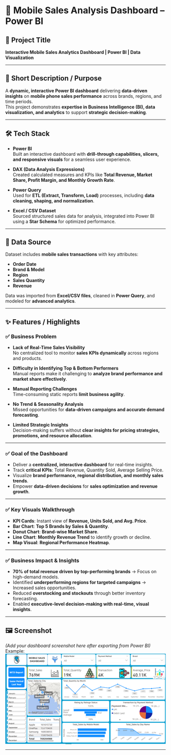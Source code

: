 # 📱 Mobile Sales Analysis Dashboard – Power BI

## 📌 Project Title  
**Interactive Mobile Sales Analytics Dashboard | Power BI | Data Visualization**

---

## 📝 Short Description / Purpose  
A **dynamic, interactive Power BI dashboard** delivering **data-driven insights** on **mobile phone sales performance** across brands, regions, and time periods.  
This project demonstrates **expertise in Business Intelligence (BI), data visualization, and analytics** to support **strategic decision-making**.

---

## 🛠 Tech Stack  
- **Power BI**  
  Built an interactive dashboard with **drill-through capabilities, slicers, and responsive visuals** for a seamless user experience.

- **DAX (Data Analysis Expressions)**  
  Created calculated measures and KPIs like **Total Revenue, Market Share, Profit Margin, and Monthly Growth Rate**.

- **Power Query**  
  Used for **ETL (Extract, Transform, Load)** processes, including **data cleaning, shaping, and normalization**.

- **Excel / CSV Dataset**  
  Sourced structured sales data for analysis, integrated into Power BI using a **Star Schema** for optimized performance.

---

## 📂 Data Source  
Dataset includes **mobile sales transactions** with key attributes:
- **Order Date**
- **Brand & Model**
- **Region**
- **Sales Quantity**
- **Revenue**

Data was imported from **Excel/CSV files**, cleaned in **Power Query**, and modeled for **advanced analytics**.

---

## ✨ Features / Highlights  

### ✅ Business Problem  
- **Lack of Real-Time Sales Visibility**  
  No centralized tool to monitor **sales KPIs dynamically** across regions and products.

- **Difficulty in Identifying Top & Bottom Performers**  
  Manual reports make it challenging to **analyze brand performance and market share effectively**.

- **Manual Reporting Challenges**  
  Time-consuming static reports **limit business agility**.

- **No Trend & Seasonality Analysis**  
  Missed opportunities for **data-driven campaigns and accurate demand forecasting**.

- **Limited Strategic Insights**  
  Decision-making suffers without **clear insights for pricing strategies, promotions, and resource allocation**.

---

### ✅ Goal of the Dashboard  
- Deliver a **centralized, interactive dashboard** for real-time insights.  
- Track **critical KPIs**: Total Revenue, Quantity Sold, Average Selling Price.  
- Visualize **brand performance, regional distribution, and monthly sales trends**.  
- Empower **data-driven decisions** for **sales optimization and revenue growth**.  

---

### ✅ Key Visuals Walkthrough  
- **KPI Cards**: Instant view of **Revenue, Units Sold, and Avg. Price**.  
- **Bar Chart**: **Top 5 Brands by Sales & Quantity**.  
- **Donut Chart**: **Brand-wise Market Share**.  
- **Line Chart**: **Monthly Revenue Trend** to identify growth or decline.  
- **Map Visual**: **Regional Performance Heatmap**.  

---

### ✅ Business Impact & Insights  
- **70% of total revenue driven by top-performing brands** → Focus on high-demand models.  
- Identified **underperforming regions for targeted campaigns** → Increased sales opportunities.  
- Reduced **overstocking and stockouts** through better inventory forecasting.  
- Enabled **executive-level decision-making with real-time, visual insights**.  

---

## 🖼 Screenshot  
*(Add your dashboard screenshot here after exporting from Power BI)*  
Example:  
![Dashboard Screenshot](https://github.com/kisalayMishra/Mobile-Sales-Analysis-Power-BI/blob/main/Images/Front.png)  

---

